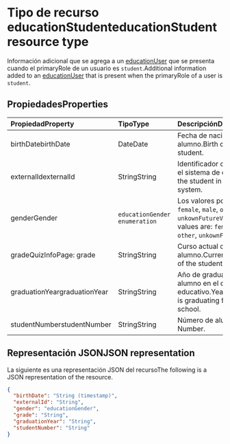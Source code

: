 # <a name="educationstudent-resource-type"></a><span data-ttu-id="5104b-101">Tipo de recurso educationStudent</span><span class="sxs-lookup"><span data-stu-id="5104b-101">educationStudent resource type</span></span>

<span data-ttu-id="5104b-102">Información adicional que se agrega a un [educationUser](educationuser.md) que se presenta cuando el primaryRole de un usuario es `student`.</span><span class="sxs-lookup"><span data-stu-id="5104b-102">Additional information added to an [educationUser](educationuser.md) that is present when the primaryRole of a user is `student`.</span></span>

## <a name="properties"></a><span data-ttu-id="5104b-103">Propiedades</span><span class="sxs-lookup"><span data-stu-id="5104b-103">Properties</span></span>
| <span data-ttu-id="5104b-104">Propiedad</span><span class="sxs-lookup"><span data-stu-id="5104b-104">Property</span></span>     | <span data-ttu-id="5104b-105">Tipo</span><span class="sxs-lookup"><span data-stu-id="5104b-105">Type</span></span>   |<span data-ttu-id="5104b-106">Descripción</span><span class="sxs-lookup"><span data-stu-id="5104b-106">Description</span></span>|
|:---------------|:--------|:----------|
|<span data-ttu-id="5104b-107">birthDate</span><span class="sxs-lookup"><span data-stu-id="5104b-107">birthDate</span></span>|<span data-ttu-id="5104b-108">Date</span><span class="sxs-lookup"><span data-stu-id="5104b-108">Date</span></span>| <span data-ttu-id="5104b-109">Fecha de nacimiento del alumno.</span><span class="sxs-lookup"><span data-stu-id="5104b-109">Birth date of the student.</span></span>|
|<span data-ttu-id="5104b-110">externalId</span><span class="sxs-lookup"><span data-stu-id="5104b-110">externalId</span></span>|<span data-ttu-id="5104b-111">String</span><span class="sxs-lookup"><span data-stu-id="5104b-111">String</span></span>| <span data-ttu-id="5104b-112">Identificador del alumno en el sistema de origen.</span><span class="sxs-lookup"><span data-stu-id="5104b-112">ID of the student in the source system.</span></span>|
|<span data-ttu-id="5104b-113">gender</span><span class="sxs-lookup"><span data-stu-id="5104b-113">Gender</span></span>|`educationGender enumeration`| <span data-ttu-id="5104b-114">Los valores posibles son: `female`, `male`, `other` y `unkownFutureValue`.</span><span class="sxs-lookup"><span data-stu-id="5104b-114">Possible values are: `female`, `male`, `other`, `unkownFutureValue`.</span></span>|
|<span data-ttu-id="5104b-115">grade</span><span class="sxs-lookup"><span data-stu-id="5104b-115">QuizInfoPage: grade</span></span>|<span data-ttu-id="5104b-116">String</span><span class="sxs-lookup"><span data-stu-id="5104b-116">String</span></span>|<span data-ttu-id="5104b-117">Curso actual del alumno.</span><span class="sxs-lookup"><span data-stu-id="5104b-117">Current grade level of the student.</span></span>|
|<span data-ttu-id="5104b-118">graduationYear</span><span class="sxs-lookup"><span data-stu-id="5104b-118">graduationYear</span></span>|<span data-ttu-id="5104b-119">String</span><span class="sxs-lookup"><span data-stu-id="5104b-119">String</span></span>| <span data-ttu-id="5104b-120">Año de graduación del alumno en el centro educativo.</span><span class="sxs-lookup"><span data-stu-id="5104b-120">Year the student is graduating from the school.</span></span>|
|<span data-ttu-id="5104b-121">studentNumber</span><span class="sxs-lookup"><span data-stu-id="5104b-121">studentNumber</span></span>|<span data-ttu-id="5104b-122">String</span><span class="sxs-lookup"><span data-stu-id="5104b-122">String</span></span>| <span data-ttu-id="5104b-123">Número de alumno.</span><span class="sxs-lookup"><span data-stu-id="5104b-123">Student Number.</span></span>|

## <a name="json-representation"></a><span data-ttu-id="5104b-124">Representación JSON</span><span class="sxs-lookup"><span data-stu-id="5104b-124">JSON representation</span></span>

<span data-ttu-id="5104b-125">La siguiente es una representación JSON del recurso</span><span class="sxs-lookup"><span data-stu-id="5104b-125">The following is a JSON representation of the resource.</span></span>

<!-- {
  "blockType": "resource",
  "optionalProperties": [

  ],
  "@odata.type": "microsoft.graph.educationStudent"
}-->

```json
{
  "birthDate": "String (timestamp)",
  "externalId": "String",
  "gender": "educationGender",
  "grade": "String",
  "graduationYear": "String",
  "studentNumber": "String"
}
```

<!-- uuid: 8fcb5dbc-d5aa-4681-8e31-b001d5168d79
2015-10-25 14:57:30 UTC -->
<!-- {
  "type": "#page.annotation",
  "description": "educationStudent resource",
  "keywords": "",
  "section": "documentation",
  "tocPath": ""
}-->